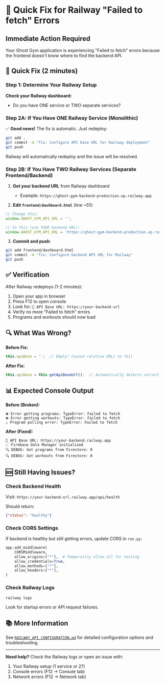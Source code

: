 # 🚨 Quick Fix for Railway "Failed to fetch" Errors

## Immediate Action Required

Your Ghost Gym application is experiencing "Failed to fetch" errors because the frontend doesn't know where to find the backend API.

## 🎯 Quick Fix (2 minutes)

### Step 1: Determine Your Railway Setup

**Check your Railway dashboard:**
- Do you have ONE service or TWO separate services?

### Step 2A: If You Have ONE Railway Service (Monolithic)

✅ **Good news!** The fix is automatic. Just redeploy:

```bash
git add .
git commit -m "fix: Configure API base URL for Railway deployment"
git push
```

Railway will automatically redeploy and the issue will be resolved.

### Step 2B: If You Have TWO Railway Services (Separate Frontend/Backend)

1. **Get your backend URL** from Railway dashboard
   - Example: `https://ghost-gym-backend-production.up.railway.app`

2. **Edit `frontend/dashboard.html`** (line ~51):

```javascript
// Change this:
window.GHOST_GYM_API_URL = '';

// To this (use YOUR backend URL):
window.GHOST_GYM_API_URL = 'https://ghost-gym-backend-production.up.railway.app';
```

3. **Commit and push**:

```bash
git add frontend/dashboard.html
git commit -m "fix: Configure backend API URL for Railway"
git push
```

## ✅ Verification

After Railway redeploys (1-2 minutes):

1. Open your app in browser
2. Press F12 to open console
3. Look for: `🔗 API Base URL: https://your-backend-url`
4. Verify no more "Failed to fetch" errors
5. Programs and workouts should now load

## 🔍 What Was Wrong?

**Before Fix:**
```javascript
this.apiBase = '';  // Empty! Caused relative URLs to fail
```

**After Fix:**
```javascript
this.apiBase = this.getApiBaseUrl();  // Automatically detects correct URL
```

## 📊 Expected Console Output

**Before (Broken):**
```
❌ Error getting programs: TypeError: Failed to fetch
❌ Error getting workouts: TypeError: Failed to fetch
⚠️ Program polling error: TypeError: Failed to fetch
```

**After (Fixed):**
```
🔗 API Base URL: https://your-backend.railway.app
✅ Firebase Data Manager initialized
🔍 DEBUG: Got programs from Firestore: 0
🔍 DEBUG: Got workouts from Firestore: 0
```

## 🆘 Still Having Issues?

### Check Backend Health
Visit: `https://your-backend-url.railway.app/api/health`

Should return:
```json
{"status": "healthy"}
```

### Check CORS Settings
If backend is healthy but still getting errors, update CORS in `run.py`:

```python
app.add_middleware(
    CORSMiddleware,
    allow_origins=["*"],  # Temporarily allow all for testing
    allow_credentials=True,
    allow_methods=["*"],
    allow_headers=["*"],
)
```

### Check Railway Logs
```bash
railway logs
```

Look for startup errors or API request failures.

## 📚 More Information

See [`RAILWAY_API_CONFIGURATION.md`](RAILWAY_API_CONFIGURATION.md) for detailed configuration options and troubleshooting.

---

**Need help?** Check the Railway logs or open an issue with:
1. Your Railway setup (1 service or 2?)
2. Console errors (F12 → Console tab)
3. Network errors (F12 → Network tab)